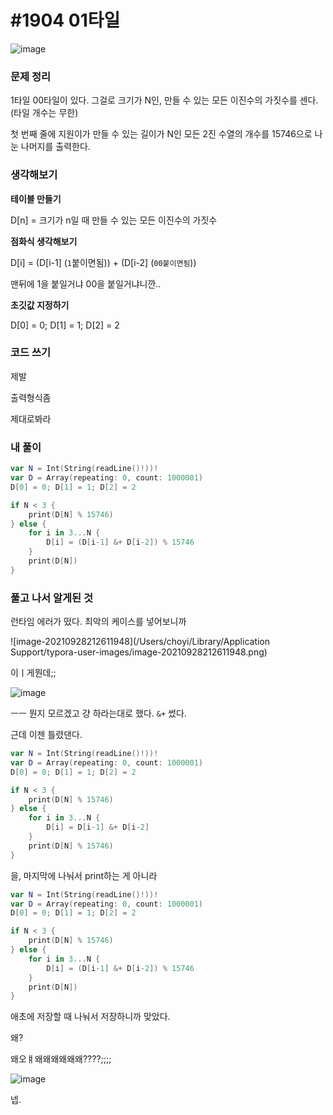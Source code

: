 # **#1904 01타일**

![image](https://user-images.githubusercontent.com/28949235/135086233-d3951bf5-73f8-49a0-b1bd-ee9de9b15abd.png)

### **문제 정리**

1타일 00타일이 있다.
 그걸로 크기가 N인, 만들 수 있는 모든 이진수의 가짓수를 센다. (타일 개수는 무한)

첫 번째 줄에 지원이가 만들 수 있는 길이가 N인 모든 2진 수열의 개수를 15746으로 나눈 나머지를 출력한다.

### **생각해보기**

**테이블 만들기**

D[n] = 크기가 n일 때 만들 수 있는 모든 이진수의 가짓수

**점화식 생각해보기**

D[i] = (D[i-1] (`1`붙이면됨)) + (D[i-2] (`00붙이면됨`))

맨뒤에 1을 붙일거냐 00을 붙일거냐니깐..

**초깃값 지정하기**

D[0] = 0; D[1] = 1; D[2] = 2

### **코드 쓰기**

제발

출력형식좀

제대로봐라

### **내 풀이**

```swift
var N = Int(String(readLine()!))!
var D = Array(repeating: 0, count: 1000001)
D[0] = 0; D[1] = 1; D[2] = 2

if N < 3 {
    print(D[N] % 15746)
} else {
    for i in 3...N {
        D[i] = (D[i-1] &+ D[i-2]) % 15746
    }
    print(D[N])
}
```

### **풀고 나서 알게된 것**

런타임 에러가 떴다.
 최악의 케이스를 넣어보니까

![image-20210928212611948](/Users/choyi/Library/Application Support/typora-user-images/image-20210928212611948.png)

이ㅣ게뭔데;;

![image](https://user-images.githubusercontent.com/28949235/135086296-92a3dd18-7483-4aa9-bc17-063f564950d3.png)

ㅡㅡ 뭔지 모르겠고 걍 하라는대로 했다. `&+` 썼다.

근데 이젠 틀렸댄다.

```swift
var N = Int(String(readLine()!))!
var D = Array(repeating: 0, count: 1000001)
D[0] = 0; D[1] = 1; D[2] = 2

if N < 3 {
    print(D[N] % 15746)
} else {
    for i in 3...N {
        D[i] = D[i-1] &+ D[i-2]
    }
    print(D[N] % 15746)
}
```

을, 마지막에 나눠서 print하는 게 아니라

```swift
var N = Int(String(readLine()!))!
var D = Array(repeating: 0, count: 1000001)
D[0] = 0; D[1] = 1; D[2] = 2

if N < 3 {
    print(D[N] % 15746)
} else {
    for i in 3...N {
        D[i] = (D[i-1] &+ D[i-2]) % 15746
    }
    print(D[N])
}
```

애초에 저장할 때 나눠서 저장하니까 맞았다.

왜?

왜오ㅒ왜왜왜왜왜왜????;;;;

![image](https://user-images.githubusercontent.com/28949235/135086334-ce6fa9e8-4349-4691-a2d7-e941399bd227.png)

넵.
